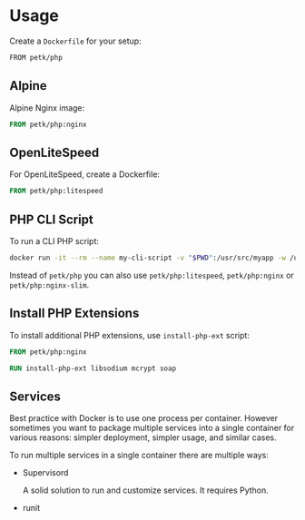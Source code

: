 # Usage

Create a `Dockerfile` for your setup:

```bash
FROM petk/php
```

## Alpine

Alpine Nginx image:

```Dockerfile
FROM petk/php:nginx
```

## OpenLiteSpeed

For OpenLiteSpeed, create a Dockerfile:

```Dockerfile
FROM petk/php:litespeed
```

## PHP CLI Script

To run a CLI PHP script:

```bash
docker run -it --rm --name my-cli-script -v "$PWD":/usr/src/myapp -w /usr/src/myapp petk/php php script.php
```

Instead of `petk/php` you can also use `petk/php:litespeed`, `petk/php:nginx` or
`petk/php:nginx-slim`.

## Install PHP Extensions

To install additional PHP extensions, use `install-php-ext` script:

```Dockerfile
FROM petk/php:nginx

RUN install-php-ext libsodium mcrypt soap
```

## Services

Best practice with Docker is to use one process per container. However sometimes
you want to package multiple services into a single container for various reasons:
simpler deployment, simpler usage, and similar cases.

To run multiple services in a single container there are multiple ways:

* Supervisord

  A solid solution to run and customize services. It requires Python.

* runit
